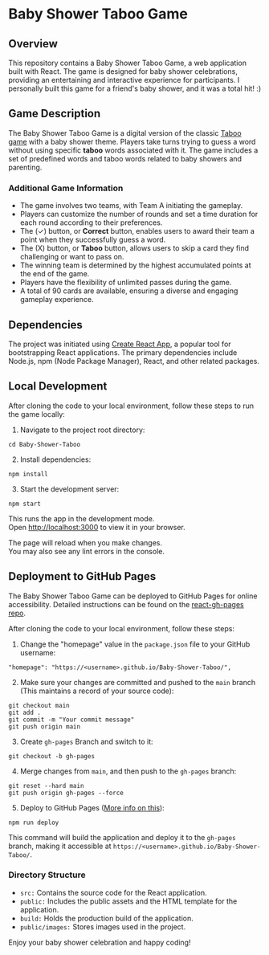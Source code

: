 # Baby Shower Taboo Game

## Overview

This repository contains a Baby Shower Taboo Game, a web application built with React. The game is designed for baby shower celebrations, providing an entertaining and interactive experience for participants. 
I personally built this game for a friend's baby shower, and it was a total hit! :)

## Game Description

The Baby Shower Taboo Game is a digital version of the classic [Taboo game](https://playtaboo.com/rules-of-the-taboo-game/) with a baby shower theme. Players take turns trying to guess a word without using specific **taboo** words associated with it. The game includes a set of predefined words and taboo words related to baby showers and parenting. 

### Additional Game Information
* The game involves two teams, with Team A initiating the gameplay.
* Players can customize the number of rounds and set a time duration for each round according to their preferences.
* The (&#10003;) button, or **Correct** button, enables users to award their team a point when they successfully guess a word.
* The (X) button, or **Taboo** button, allows users to skip a card they find challenging or want to pass on.
* The winning team is determined by the highest accumulated points at the end of the game.
* Players have the flexibility of unlimited passes during the game.
* A total of 90 cards are available, ensuring a diverse and engaging gameplay experience.

## Dependencies

The project was initiated using [Create React App](https://github.com/facebook/create-react-app), a popular tool for bootstrapping React applications. The primary dependencies include Node.js, npm (Node Package Manager), React, and other related packages. 

## Local Development

After cloning the code to your local environment, follow these steps to run the game locally:

1. Navigate to the project root directory:

```
cd Baby-Shower-Taboo
```
2.  Install dependencies:

```
npm install
```

3. Start the development server:
```
npm start
```

This runs the app in the development mode.\
Open [http://localhost:3000](http://localhost:3000) to view it in your browser.

The page will reload when you make changes.\
You may also see any lint errors in the console.


## Deployment to GitHub Pages
The Baby Shower Taboo Game can be deployed to GitHub Pages for online accessibility. Detailed instructions can be found on the [react-gh-pages repo](https://github.com/gitname/react-gh-pages?tab=readme-ov-file#deploying-a-react-app-to-github-pages).

After cloning the code to your local environment, follow these steps:

1. Change the "homepage" value in the `package.json` file to your GitHub username:
```
"homepage": "https://<username>.github.io/Baby-Shower-Taboo/",
```
2. Make sure your changes are committed and pushed to the `main` branch (This maintains a record of your source code):
```
git checkout main
git add .
git commit -m "Your commit message"
git push origin main
```
3. Create `gh-pages` Branch and switch to it:
```
git checkout -b gh-pages
```

4. Merge changes from `main`, and then push to the `gh-pages` branch:
```
git reset --hard main
git push origin gh-pages --force
```
5. Deploy to GitHub Pages ([More info on this](https://github.com/gitname/react-gh-pages?tab=readme-ov-file#8-configure-github-pages)): 
```
npm run deploy
```

This command will build the application and deploy it to the `gh-pages` branch, making it accessible at `https://<username>.github.io/Baby-Shower-Taboo/`.

### Directory Structure
* `src:` Contains the source code for the React application.
* `public:` Includes the public assets and the HTML template for the application.
* `build:` Holds the production build of the application.
* `public/images:` Stores images used in the project.
  

Enjoy your baby shower celebration and happy coding!
